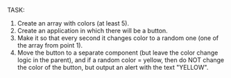 TASK:

1. Create an array with colors (at least 5).
2. Create an application in which there will be a button.
3. Make it so that every second it changes color to a random one (one of the array from point 1).
4. Move the button to a separate component (but leave the color change logic in the parent), and if a random color = yellow, then do NOT change the color of the button, but output an alert with the text "YELLOW".
